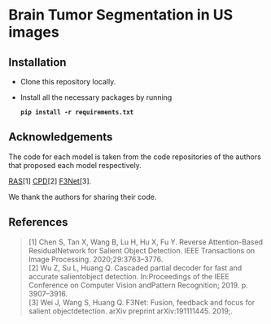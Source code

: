 # Brain Tumor Segmentation in US images

## Installation

- Clone this repository locally.
- Install all the necessary packages by running

    **`pip install -r requirements.txt`**

## Acknowledgements

The code for each model is taken from the code repositories of the authors that proposed each model respectively.

[RAS](https://https://github.com/ShuhanChen/RAS-pytorch)[1]
[CPD](https://github.com/wuzhe71/CPD)[2]
[F3Net](https://github.com/weijun88/F3Net)[3].

We thank the authors for sharing their code.

## References

> [1] Chen S, Tan X, Wang B, Lu H, Hu X, Fu Y. Reverse Attention-Based ResidualNetwork for Salient Object Detection. IEEE Transactions on Image Processing. 2020;29:3763–3776.<br>
> [2] Wu Z, Su L, Huang Q. Cascaded partial decoder for fast and accurate salientobject detection. In:Proceedings of the IEEE Conference on Computer Vision andPattern Recognition; 2019. p. 3907–3916.<br>
> [3] Wei J, Wang S, Huang Q. F3Net: Fusion, feedback and focus for salient objectdetection. arXiv preprint arXiv:191111445. 2019;.<br>
